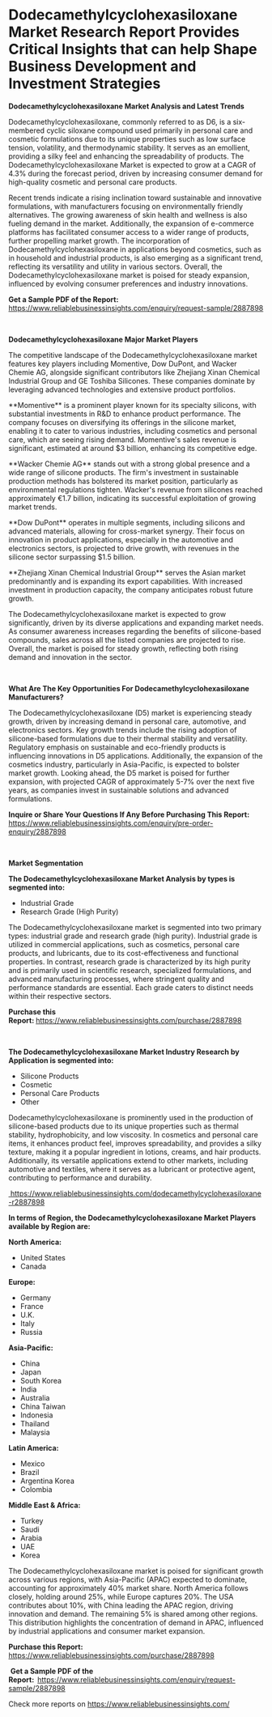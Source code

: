 <p><h1>Dodecamethylcyclohexasiloxane Market Research Report Provides Critical Insights that can help Shape Business Development and Investment Strategies</h1></p><p><strong>Dodecamethylcyclohexasiloxane Market Analysis and Latest Trends</strong></p>
<p><p>Dodecamethylcyclohexasiloxane, commonly referred to as D6, is a six-membered cyclic siloxane compound used primarily in personal care and cosmetic formulations due to its unique properties such as low surface tension, volatility, and thermodynamic stability. It serves as an emollient, providing a silky feel and enhancing the spreadability of products. The Dodecamethylcyclohexasiloxane Market is expected to grow at a CAGR of 4.3% during the forecast period, driven by increasing consumer demand for high-quality cosmetic and personal care products. </p><p>Recent trends indicate a rising inclination toward sustainable and innovative formulations, with manufacturers focusing on environmentally friendly alternatives. The growing awareness of skin health and wellness is also fueling demand in the market. Additionally, the expansion of e-commerce platforms has facilitated consumer access to a wider range of products, further propelling market growth. The incorporation of Dodecamethylcyclohexasiloxane in applications beyond cosmetics, such as in household and industrial products, is also emerging as a significant trend, reflecting its versatility and utility in various sectors. Overall, the Dodecamethylcyclohexasiloxane market is poised for steady expansion, influenced by evolving consumer preferences and industry innovations.</p></p>
<p><strong>Get a Sample PDF of the Report:&nbsp;</strong> <a href="https://www.reliablebusinessinsights.com/enquiry/request-sample/2887898?utm_campaign=2440&utm_medium=2&utm_source=Github&utm_content=ia&utm_term=14032025&utm_id=dodecamethylcyclohexasiloxane">https://www.reliablebusinessinsights.com/enquiry/request-sample/2887898</a></p>
<p>&nbsp;</p>
<p><strong>Dodecamethylcyclohexasiloxane Major Market Players</strong></p>
<p><p>The competitive landscape of the Dodecamethylcyclohexasiloxane market features key players including Momentive, Dow DuPont, and Wacker Chemie AG, alongside significant contributors like Zhejiang Xinan Chemical Industrial Group and GE Toshiba Silicones. These companies dominate by leveraging advanced technologies and extensive product portfolios.</p><p>**Momentive** is a prominent player known for its specialty silicons, with substantial investments in R&D to enhance product performance. The company focuses on diversifying its offerings in the silicone market, enabling it to cater to various industries, including cosmetics and personal care, which are seeing rising demand. Momentive's sales revenue is significant, estimated at around $3 billion, enhancing its competitive edge.</p><p>**Wacker Chemie AG** stands out with a strong global presence and a wide range of silicone products. The firm's investment in sustainable production methods has bolstered its market position, particularly as environmental regulations tighten. Wacker's revenue from silicones reached approximately €1.7 billion, indicating its successful exploitation of growing market trends.</p><p>**Dow DuPont** operates in multiple segments, including silicons and advanced materials, allowing for cross-market synergy. Their focus on innovation in product applications, especially in the automotive and electronics sectors, is projected to drive growth, with revenues in the silicone sector surpassing $1.5 billion.</p><p>**Zhejiang Xinan Chemical Industrial Group** serves the Asian market predominantly and is expanding its export capabilities. With increased investment in production capacity, the company anticipates robust future growth.</p><p>The Dodecamethylcyclohexasiloxane market is expected to grow significantly, driven by its diverse applications and expanding market needs. As consumer awareness increases regarding the benefits of silicone-based compounds, sales across all the listed companies are projected to rise. Overall, the market is poised for steady growth, reflecting both rising demand and innovation in the sector.</p></p>
<p>&nbsp;</p>
<p><strong>What Are The Key Opportunities For Dodecamethylcyclohexasiloxane Manufacturers?</strong></p>
<p><p>The Dodecamethylcyclohexasiloxane (D5) market is experiencing steady growth, driven by increasing demand in personal care, automotive, and electronics sectors. Key growth trends include the rising adoption of silicone-based formulations due to their thermal stability and versatility. Regulatory emphasis on sustainable and eco-friendly products is influencing innovations in D5 applications. Additionally, the expansion of the cosmetics industry, particularly in Asia-Pacific, is expected to bolster market growth. Looking ahead, the D5 market is poised for further expansion, with projected CAGR of approximately 5-7% over the next five years, as companies invest in sustainable solutions and advanced formulations.</p></p>
<p><strong>Inquire or Share Your Questions If Any Before Purchasing This Report:</strong> <a href="https://www.reliablebusinessinsights.com/enquiry/pre-order-enquiry/2887898?utm_campaign=2440&utm_medium=2&utm_source=Github&utm_content=ia&utm_term=14032025&utm_id=dodecamethylcyclohexasiloxane">https://www.reliablebusinessinsights.com/enquiry/pre-order-enquiry/2887898</a></p>
<p>&nbsp;</p>
<p><strong>Market Segmentation</strong></p>
<p><strong>The Dodecamethylcyclohexasiloxane Market Analysis by types is segmented into:</strong></p>
<p><ul><li>Industrial Grade</li><li>Research Grade (High Purity)</li></ul></p>
<p><p>The Dodecamethylcyclohexasiloxane market is segmented into two primary types: industrial grade and research grade (high purity). Industrial grade is utilized in commercial applications, such as cosmetics, personal care products, and lubricants, due to its cost-effectiveness and functional properties. In contrast, research grade is characterized by its high purity and is primarily used in scientific research, specialized formulations, and advanced manufacturing processes, where stringent quality and performance standards are essential. Each grade caters to distinct needs within their respective sectors.</p></p>
<p><strong>Purchase this Report:&nbsp;</strong><a href="https://www.reliablebusinessinsights.com/purchase/2887898?utm_campaign=2440&utm_medium=2&utm_source=Github&utm_content=ia&utm_term=14032025&utm_id=dodecamethylcyclohexasiloxane">https://www.reliablebusinessinsights.com/purchase/2887898</a></p>
<p>&nbsp;</p>
<p><strong>The Dodecamethylcyclohexasiloxane Market Industry Research by Application is segmented into:</strong></p>
<p><ul><li>Silicone Products</li><li>Cosmetic</li><li>Personal Care Products</li><li>Other</li></ul></p>
<p><p>Dodecamethylcyclohexasiloxane is prominently used in the production of silicone-based products due to its unique properties such as thermal stability, hydrophobicity, and low viscosity. In cosmetics and personal care items, it enhances product feel, improves spreadability, and provides a silky texture, making it a popular ingredient in lotions, creams, and hair products. Additionally, its versatile applications extend to other markets, including automotive and textiles, where it serves as a lubricant or protective agent, contributing to performance and durability.</p></p>
<p><a href="https://www.reliablebusinessinsights.com/dodecamethylcyclohexasiloxane-r2887898?utm_campaign=2440&utm_medium=2&utm_source=Github&utm_content=ia&utm_term=14032025&utm_id=dodecamethylcyclohexasiloxane">&nbsp;https://www.reliablebusinessinsights.com/dodecamethylcyclohexasiloxane-r2887898</a></p>
<p><strong>In terms of Region, the Dodecamethylcyclohexasiloxane Market Players available by Region are:</strong></p>
<p>
    <p> <strong> North America: </strong>
        <ul>
            <li>United States</li>
            <li>Canada</li>
        </ul>
        </p> 
    <p> <strong> Europe: </strong>
        <ul>
            <li>Germany</li>
            <li>France</li>
            <li>U.K.</li>
            <li>Italy</li>
            <li>Russia</li>
        </ul>
        </p> 
    <p> <strong> Asia-Pacific: </strong>
        <ul>
            <li>China</li>
            <li>Japan</li>
            <li>South Korea</li>
            <li>India</li>
            <li>Australia</li>
            <li>China Taiwan</li>
            <li>Indonesia</li>
            <li>Thailand</li>
            <li>Malaysia</li>
        </ul>
        </p> 
    <p> <strong> Latin America: </strong>
        <ul>
            <li>Mexico</li>
            <li>Brazil</li>
            <li>Argentina Korea</li>
            <li>Colombia</li>
        </ul>
        </p> 
    <p> <strong> Middle East & Africa: </strong>
        <ul>
            <li>Turkey</li>
            <li>Saudi</li>
            <li>Arabia</li>
            <li>UAE</li>
            <li>Korea</li>
        </ul>
    </p>
    </p>
<p><p>The Dodecamethylcyclohexasiloxane market is poised for significant growth across various regions, with Asia-Pacific (APAC) expected to dominate, accounting for approximately 40% market share. North America follows closely, holding around 25%, while Europe captures 20%. The USA contributes about 10%, with China leading the APAC region, driving innovation and demand. The remaining 5% is shared among other regions. This distribution highlights the concentration of demand in APAC, influenced by industrial applications and consumer market expansion.</p></p>
<p><strong>Purchase this Report: </strong><a href="https://www.reliablebusinessinsights.com/purchase/2887898?utm_campaign=2440&utm_medium=2&utm_source=Github&utm_content=ia&utm_term=14032025&utm_id=dodecamethylcyclohexasiloxane">https://www.reliablebusinessinsights.com/purchase/2887898</a></p>
<p>&nbsp;<strong>Get a Sample PDF of the Report:&nbsp;&nbsp;</strong><a href="https://www.reliablebusinessinsights.com/enquiry/request-sample/2887898?utm_campaign=2440&utm_medium=2&utm_source=Github&utm_content=ia&utm_term=14032025&utm_id=dodecamethylcyclohexasiloxane">https://www.reliablebusinessinsights.com/enquiry/request-sample/2887898</a></p>
<p><strong></strong></p>
<p>Check more reports on <a href="https://www.reliablebusinessinsights.com/?utm_campaign=2440&utm_medium=2&utm_source=Github&utm_content=ia&utm_term=14032025&utm_id=dodecamethylcyclohexasiloxane">https://www.reliablebusinessinsights.com/</a></p>